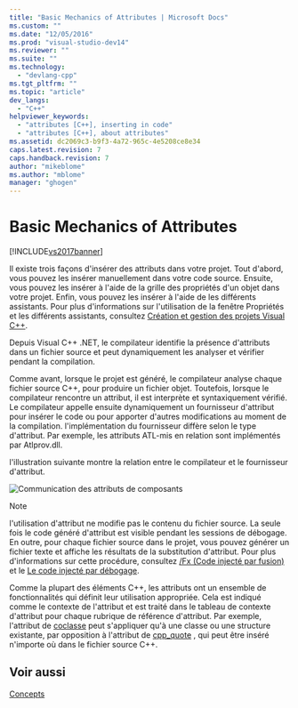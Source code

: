 ```yaml
---
title: "Basic Mechanics of Attributes | Microsoft Docs"
ms.custom: ""
ms.date: "12/05/2016"
ms.prod: "visual-studio-dev14"
ms.reviewer: ""
ms.suite: ""
ms.technology: 
  - "devlang-cpp"
ms.tgt_pltfrm: ""
ms.topic: "article"
dev_langs: 
  - "C++"
helpviewer_keywords: 
  - "attributes [C++], inserting in code"
  - "attributes [C++], about attributes"
ms.assetid: dc2069c3-b9f3-4a72-965c-4e5208ce8e34
caps.latest.revision: 7
caps.handback.revision: 7
author: "mikeblome"
ms.author: "mblome"
manager: "ghogen"
---
```

# Basic Mechanics of Attributes
[!INCLUDE[vs2017banner](../assembler/inline/includes/vs2017banner.md)]

Il existe trois façons d'insérer des attributs dans votre projet.  Tout d'abord, vous pouvez les insérer manuellement dans votre code source.  Ensuite, vous pouvez les insérer à l'aide de la grille des propriétés d'un objet dans votre projet.  Enfin, vous pouvez les insérer à l'aide de les différents assistants.  Pour plus d'informations sur l'utilisation de la fenêtre Propriétés et les différents assistants, consultez [Création et gestion des projets Visual C\+\+](../ide/creating-and-managing-visual-cpp-projects.md).  
  
 Depuis Visual C\+\+ .NET, le compilateur identifie la présence d'attributs dans un fichier source et peut dynamiquement les analyser et vérifier pendant la compilation.  
  
 Comme avant, lorsque le projet est généré, le compilateur analyse chaque fichier source C\+\+, pour produire un fichier objet.  Toutefois, lorsque le compilateur rencontre un attribut, il est interprète et syntaxiquement vérifié.  Le compilateur appelle ensuite dynamiquement un fournisseur d'attribut pour insérer le code ou pour apporter d'autres modifications au moment de la compilation.  l'implémentation du fournisseur diffère selon le type d'attribut.  Par exemple, les attributs ATL\-mis en relation sont implémentés par Atlprov.dll.  
  
 l'illustration suivante montre la relation entre le compilateur et le fournisseur d'attribut.  
  
 ![Communication des attributs de composants](../windows/media/vccompattrcomm.png "vcCompAttrComm")  
  
> [!NOTE]
>  l'utilisation d'attribut ne modifie pas le contenu du fichier source.  La seule fois le code généré d'attribut est visible pendant les sessions de débogage.  En outre, pour chaque fichier source dans le projet, vous pouvez générer un fichier texte et affiche les résultats de la substitution d'attribut.  Pour plus d'informations sur cette procédure, consultez [\/Fx \(Code injecté par fusion\)](../build/reference/fx-merge-injected-code.md) et le [Le code injecté par débogage](../Topic/How%20to:%20Debug%20Injected%20Code.md).  
  
 Comme la plupart des éléments C\+\+, les attributs ont un ensemble de fonctionnalités qui définit leur utilisation appropriée.  Cela est indiqué comme le contexte de l'attribut et est traité dans le tableau de contexte d'attribut pour chaque rubrique de référence d'attribut.  Par exemple, l'attribut de [coclasse](../windows/coclass.md) peut s'appliquer qu'à une classe ou une structure existante, par opposition à l'attribut de [cpp\_quote](../windows/cpp-quote.md) , qui peut être inséré n'importe où dans le fichier source C\+\+.  
  
## Voir aussi  
 [Concepts](../windows/attributed-programming-concepts.md)